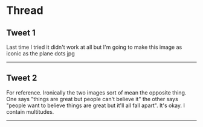 # Thread

## Tweet 1

Last time I tried it didn't work at all but I'm going to make this image as iconic as the plane dots jpg

---

## Tweet 2

For reference. Ironically the two images sort of mean the opposite thing. One says "things are great but people can't believe it" the other says "people want to believe things are great but it'll all fall apart". It's okay. I contain multitudes.

---

